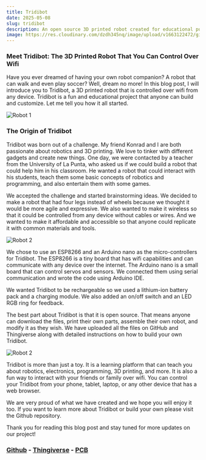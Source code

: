 ```yaml
---
title: Tridibot
date: 2025-05-08
slug: tridibot
description: An open source 3D printed robot created for educational purposes with Arduino and ESP8266 microcontroller.
image: https://res.cloudinary.com/dzdh345nq/image/upload/v1663122472/git/IMG-20171028-WA0012_sfqyvp.jpg
---
```




### Meet Tridibot: The 3D Printed Robot That You Can Control Over Wifi

Have you ever dreamed of having your own robot companion? A robot that can walk and even play soccer? Well, dream no more! In this blog post, I will introduce you to Tridibot, a 3D printed robot that is controlled over wifi from any device. Tridibot is a fun and educational project that anyone can build and customize. Let me tell you how it all started.

![Robot 1](https://res.cloudinary.com/dzdh345nq/image/upload/v1663122472/git/IMG-20171028-WA0012_sfqyvp.jpg "robot 1")

### The Origin of Tridibot

Tridibot was born out of a challenge. My friend Konrad and I are both passionate about robotics and 3D printing. We love to tinker with different gadgets and create new things. One day, we were contacted by a teacher from the University of La Punta, who asked us if we could build a robot that could help him in his classroom. He wanted a robot that could interact with his students, teach them some basic concepts of robotics and programming, and also entertain them with some games.

We accepted the challenge and started brainstorming ideas. We decided to make a robot that had four legs instead of wheels because we thought it would be more agile and expressive. We also wanted to make it wireless so that it could be controlled from any device without cables or wires. And we wanted to make it affordable and accessible so that anyone could replicate it with common materials and tools.

![Robot 2](https://res.cloudinary.com/dzdh345nq/image/upload/v1677709375/git/IMG_20180515_212719_afpugx.jpg "robot 2")

We chose to use an ESP8266 and an Arduino nano as the micro-controllers for Tridibot. The ESP8266 is a tiny board that has wifi capabilities and can communicate with any device over the internet. The Arduino nano is a small board that can control servos and sensors. We connected them using serial communication and wrote the code using Arduino IDE.

We wanted Tridibot to be rechargeable so we used a lithium-ion battery pack and a charging module. We also added an on/off switch and an LED RGB ring for feedback.

The best part about Tridibot is that it is open source. That means anyone can download the files, print their own parts, assemble their own robot, and modify it as they wish. We have uploaded all the files on GitHub and Thingiverse along with detailed instructions on how to build your own Tridibot.

![Robot 2](https://res.cloudinary.com/dzdh345nq/image/upload/v1663122441/git/IMG-20171028-WA0013_oj7kdg.jpg "robot 3")

Tridibot is more than just a toy. It is a learning platform that can teach you about robotics, electronics, programming, 3D printing, and more. It is also a fun way to interact with your friends or family over wifi. You can control your Tridibot from your phone, tablet, laptop, or any other device that has a web browser.

We are very proud of what we have created and we hope you will enjoy it too. If you want to learn more about Tridibot or build your own please visit the Github repository.

Thank you for reading this blog post and stay tuned for more updates on our project!

### [Github](https://github.com/TheAndiHaller/Tridibot) - [Thingiverse](https://www.thingiverse.com/thing:3050870) - [PCB](https://easyeda.com/Konredus/Tridibot_1-945e6290ff6c4314a4d4d2029378f218)